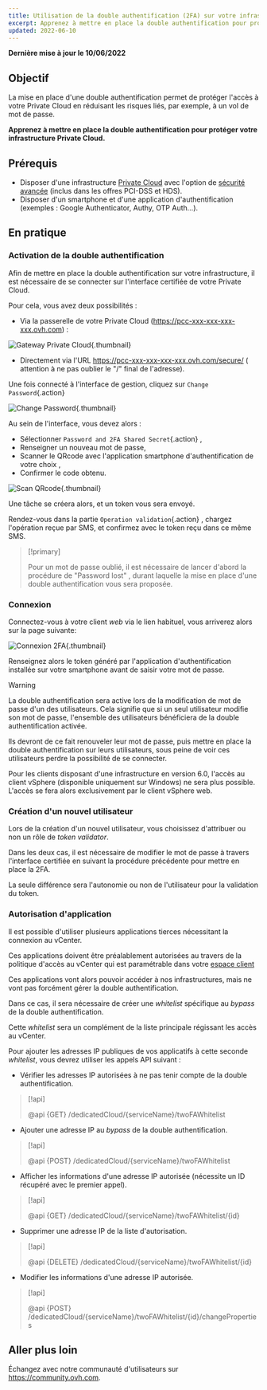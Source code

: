 ```yaml
---
title: Utilisation de la double authentification (2FA) sur votre infrastructure Private Cloud
excerpt: Apprenez à mettre en place la double authentification pour protéger votre infrastructure
updated: 2022-06-10
---
```


**Dernière mise à jour le 10/06/2022**

## Objectif

La mise en place d'une double authentification permet de protéger l'accès à votre Private Cloud en réduisant les risques liés, par exemple, à un vol de mot de passe.

**Apprenez à mettre en place la double authentification pour protéger votre infrastructure Private Cloud.**
 
## Prérequis

- Disposer d'une infrastructure [Private Cloud](https://www.ovhcloud.com/fr/enterprise/products/hosted-private-cloud/) avec l'option de [sécurité avancée](https://www.ovhcloud.com/fr/enterprise/products/hosted-private-cloud/safety-compliance/sddc/) (inclus dans les offres PCI-DSS et HDS).
- Disposer d'un smartphone et d'une application d'authentification (exemples : Google Authenticator, Authy, OTP Auth...).

## En pratique

### Activation de la double authentification

Afin de mettre en place la double authentification sur votre infrastructure, il est nécessaire de se connecter sur l'interface certifiée de votre Private Cloud.

Pour cela, vous avez deux possibilités :
	
- Via la passerelle de votre Private Cloud (https://pcc-xxx-xxx-xxx-xxx.ovh.com) : 

![Gateway Private Cloud](images/gatewayPCC.jpg){.thumbnail}

- Directement via l'URL https://pcc-xxx-xxx-xxx-xxx.ovh.com/secure/ ( attention à ne pas oublier le "/" final de l'adresse).

Une fois connecté à l'interface de gestion, cliquez sur `Change Password`{.action}

![Change Password](images/selectChangePassword.png){.thumbnail}

Au sein de l'interface, vous devez alors :
	
* Sélectionner  `Password and 2FA Shared Secret`{.action} ,
* Renseigner un nouveau mot de passe, 
* Scanner le QRcode avec l'application smartphone d'authentification de votre choix ,
* Confirmer le code obtenu.

![Scan QRcode](images/scanQRcode.png){.thumbnail}

Une tâche se créera alors, et un token vous sera envoyé.

Rendez-vous dans la partie `Operation validation`{.action} , chargez l'opération reçue par SMS, et confirmez avec le token reçu dans ce même SMS.

> [!primary]
>
> Pour un mot de passe oublié, il est nécessaire de lancer d'abord la procédure de "Password lost" , durant laquelle la mise en place d'une double authentification vous sera proposée.
>

### Connexion

Connectez-vous à votre client *web* via le lien habituel, vous arriverez alors sur la page suivante:

![Connexion 2FA](images/2FAtoken.png){.thumbnail}

Renseignez alors le token généré par l'application d'authentification installée sur votre smartphone avant de saisir votre mot de passe.


> [!warning]
>
> La double authentification sera active lors de la modification de mot de passe d'un des utilisateurs. Cela signifie que si un seul utilisateur modifie son mot de passe, l'ensemble des utilisateurs bénéficiera de la double authentification activée. 
>
> Ils devront de ce fait renouveler leur mot de passe, puis mettre en place la double authentification sur leurs utilisateurs, sous peine de voir ces utilisateurs perdre la possibilité de se connecter.
>
> Pour les clients disposant d'une infrastructure en version 6.0, l'accès au client vSphere (disponible uniquement sur Windows) ne sera plus possible. L'accès se fera alors exclusivement par le client vSphere web.
>

### Création d'un nouvel utilisateur

Lors de la création d'un nouvel utilisateur, vous choisissez d'attribuer ou non un rôle de *token validator*.

Dans les deux cas, il est nécessaire de modifier le mot de passe à travers l'interface certifiée en suivant la procédure précédente pour mettre en place la 2FA.

La seule différence sera l'autonomie ou non de l'utilisateur pour la validation du token.

### Autorisation d'application

Il est possible d'utiliser plusieurs applications tierces nécessitant la connexion au vCenter.

Ces applications doivent être préalablement autorisées au travers de la politique d'accès au vCenter qui est paramétrable dans votre [espace client](/pages/hosted_private_cloud/hosted_private_cloud_powered_by_vmware/manager_ovh_private_cloud#securite)

Ces applications vont alors pouvoir accéder à nos infrastructures, mais ne vont pas forcément gérer la double authentification.

Dans ce cas, il sera nécessaire de créer une *whitelist* spécifique au *bypass* de la double authentification.

Cette *whitelist* sera un complément de la liste principale régissant les accès au vCenter.

Pour ajouter les adresses IP publiques de vos applicatifs à cette seconde *whitelist*, vous devrez utiliser les appels API suivant : 

- Vérifier les adresses IP autorisées à ne pas tenir compte de la double authentification.

> [!api]
>
> @api {GET} /dedicatedCloud/{serviceName}/twoFAWhitelist
>

- Ajouter une adresse IP au *bypass* de la double authentification.

> [!api]
>
> @api {POST} /dedicatedCloud/{serviceName}/twoFAWhitelist
>

- Afficher les informations d'une adresse IP autorisée (nécessite un ID récupéré avec le premier appel).

> [!api]
>
> @api {GET} /dedicatedCloud/{serviceName}/twoFAWhitelist/{id}
>

- Supprimer une adresse IP de la liste d'autorisation.

> [!api]
>
> @api {DELETE} /dedicatedCloud/{serviceName}/twoFAWhitelist/{id}
>

- Modifier les informations d'une adresse IP autorisée.

> [!api]
>
> @api {POST} /dedicatedCloud/{serviceName}/twoFAWhitelist/{id}/changeProperties
>

## Aller plus loin

Échangez avec notre communauté d'utilisateurs sur <https://community.ovh.com>.
